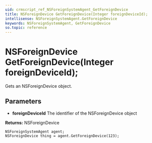 ```yaml
---
uid: crmscript_ref_NSForeignSystemAgent_GetForeignDevice
title: NSForeignDevice GetForeignDevice(Integer foreignDeviceId);
intellisense: NSForeignSystemAgent.GetForeignDevice
keywords: NSForeignSystemAgent, GetForeignDevice
so.topic: reference
---
```


# NSForeignDevice GetForeignDevice(Integer foreignDeviceId);

Gets an NSForeignDevice object.

## Parameters

* **foreignDeviceId** The identifier of the NSForeignDevice object

**Returns:** NSForeignDevice

```crmscript
NSForeignSystemAgent agent;
NSForeignDevice thing = agent.GetForeignDevice(123);
```

